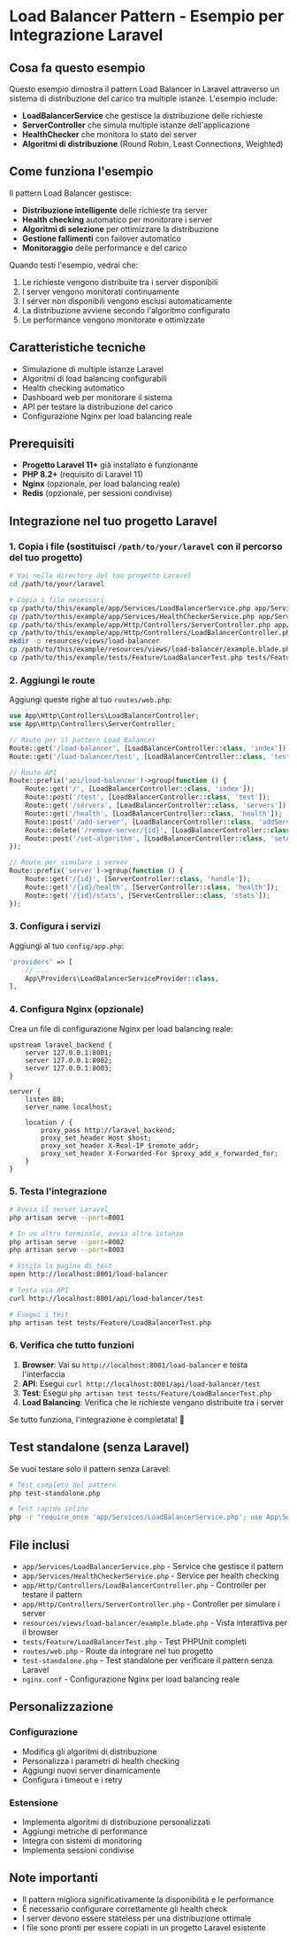 # Load Balancer Pattern - Esempio per Integrazione Laravel

## Cosa fa questo esempio
Questo esempio dimostra il pattern Load Balancer in Laravel attraverso un sistema di distribuzione del carico tra multiple istanze. L'esempio include:

- **LoadBalancerService** che gestisce la distribuzione delle richieste
- **ServerController** che simula multiple istanze dell'applicazione
- **HealthChecker** che monitora lo stato dei server
- **Algoritmi di distribuzione** (Round Robin, Least Connections, Weighted)

## Come funziona l'esempio
Il pattern Load Balancer gestisce:
- **Distribuzione intelligente** delle richieste tra server
- **Health checking** automatico per monitorare i server
- **Algoritmi di selezione** per ottimizzare la distribuzione
- **Gestione fallimenti** con failover automatico
- **Monitoraggio** delle performance e del carico

Quando testi l'esempio, vedrai che:
1. Le richieste vengono distribuite tra i server disponibili
2. I server vengono monitorati continuamente
3. I server non disponibili vengono esclusi automaticamente
4. La distribuzione avviene secondo l'algoritmo configurato
5. Le performance vengono monitorate e ottimizzate

## Caratteristiche tecniche
- Simulazione di multiple istanze Laravel
- Algoritmi di load balancing configurabili
- Health checking automatico
- Dashboard web per monitorare il sistema
- API per testare la distribuzione del carico
- Configurazione Nginx per load balancing reale

## Prerequisiti
- **Progetto Laravel 11+** già installato e funzionante
- **PHP 8.2+** (requisito di Laravel 11)
- **Nginx** (opzionale, per load balancing reale)
- **Redis** (opzionale, per sessioni condivise)

## Integrazione nel tuo progetto Laravel

### 1. Copia i file (sostituisci `/path/to/your/laravel` con il percorso del tuo progetto)

```bash
# Vai nella directory del tuo progetto Laravel
cd /path/to/your/laravel

# Copia i file necessari
cp /path/to/this/example/app/Services/LoadBalancerService.php app/Services/
cp /path/to/this/example/app/Services/HealthCheckerService.php app/Services/
cp /path/to/this/example/app/Http/Controllers/ServerController.php app/Http/Controllers/
cp /path/to/this/example/app/Http/Controllers/LoadBalancerController.php app/Http/Controllers/
mkdir -p resources/views/load-balancer
cp /path/to/this/example/resources/views/load-balancer/example.blade.php resources/views/load-balancer/
cp /path/to/this/example/tests/Feature/LoadBalancerTest.php tests/Feature/
```

### 2. Aggiungi le route

Aggiungi queste righe al tuo `routes/web.php`:

```php
use App\Http\Controllers\LoadBalancerController;
use App\Http\Controllers\ServerController;

// Route per il pattern Load Balancer
Route::get('/load-balancer', [LoadBalancerController::class, 'index']);
Route::get('/load-balancer/test', [LoadBalancerController::class, 'test']);

// Route API
Route::prefix('api/load-balancer')->group(function () {
    Route::get('/', [LoadBalancerController::class, 'index']);
    Route::post('/test', [LoadBalancerController::class, 'test']);
    Route::get('/servers', [LoadBalancerController::class, 'servers']);
    Route::get('/health', [LoadBalancerController::class, 'health']);
    Route::post('/add-server', [LoadBalancerController::class, 'addServer']);
    Route::delete('/remove-server/{id}', [LoadBalancerController::class, 'removeServer']);
    Route::post('/set-algorithm', [LoadBalancerController::class, 'setAlgorithm']);
});

// Route per simulare i server
Route::prefix('server')->group(function () {
    Route::get('/{id}', [ServerController::class, 'handle']);
    Route::get('/{id}/health', [ServerController::class, 'health']);
    Route::get('/{id}/stats', [ServerController::class, 'stats']);
});
```

### 3. Configura i servizi

Aggiungi al tuo `config/app.php`:

```php
'providers' => [
    // ...
    App\Providers\LoadBalancerServiceProvider::class,
],
```

### 4. Configura Nginx (opzionale)

Crea un file di configurazione Nginx per load balancing reale:

```nginx
upstream laravel_backend {
    server 127.0.0.1:8001;
    server 127.0.0.1:8002;
    server 127.0.0.1:8003;
}

server {
    listen 80;
    server_name localhost;

    location / {
        proxy_pass http://laravel_backend;
        proxy_set_header Host $host;
        proxy_set_header X-Real-IP $remote_addr;
        proxy_set_header X-Forwarded-For $proxy_add_x_forwarded_for;
    }
}
```

### 5. Testa l'integrazione

```bash
# Avvia il server Laravel
php artisan serve --port=8001

# In un altro terminale, avvia altre istanze
php artisan serve --port=8002
php artisan serve --port=8003

# Visita la pagina di test
open http://localhost:8001/load-balancer

# Testa via API
curl http://localhost:8001/api/load-balancer/test

# Esegui i test
php artisan test tests/Feature/LoadBalancerTest.php
```

### 6. Verifica che tutto funzioni

1. **Browser**: Vai su `http://localhost:8001/load-balancer` e testa l'interfaccia
2. **API**: Esegui `curl http://localhost:8001/api/load-balancer/test`
3. **Test**: Esegui `php artisan test tests/Feature/LoadBalancerTest.php`
4. **Load Balancing**: Verifica che le richieste vengano distribuite tra i server

Se tutto funziona, l'integrazione è completata! 🎉

## Test standalone (senza Laravel)

Se vuoi testare solo il pattern senza Laravel:

```bash
# Test completo del pattern
php test-standalone.php

# Test rapido inline
php -r "require_once 'app/Services/LoadBalancerService.php'; use App\Services\LoadBalancerService; \$s = new LoadBalancerService(); echo 'Pattern ID: ' . \$s->getId();"
```

## File inclusi

- `app/Services/LoadBalancerService.php` - Service che gestisce il pattern
- `app/Services/HealthCheckerService.php` - Service per health checking
- `app/Http/Controllers/LoadBalancerController.php` - Controller per testare il pattern
- `app/Http/Controllers/ServerController.php` - Controller per simulare i server
- `resources/views/load-balancer/example.blade.php` - Vista interattiva per il browser
- `tests/Feature/LoadBalancerTest.php` - Test PHPUnit completi
- `routes/web.php` - Route da integrare nel tuo progetto
- `test-standalone.php` - Test standalone per verificare il pattern senza Laravel
- `nginx.conf` - Configurazione Nginx per load balancing reale

## Personalizzazione

### Configurazione
- Modifica gli algoritmi di distribuzione
- Personalizza i parametri di health checking
- Aggiungi nuovi server dinamicamente
- Configura i timeout e i retry

### Estensione
- Implementa algoritmi di distribuzione personalizzati
- Aggiungi metriche di performance
- Integra con sistemi di monitoring
- Implementa sessioni condivise

## Note importanti
- Il pattern migliora significativamente la disponibilità e le performance
- È necessario configurare correttamente gli health check
- I server devono essere stateless per una distribuzione ottimale
- I file sono pronti per essere copiati in un progetto Laravel esistente
